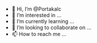 - 👋 Hi, I’m @Portakalc
- 👀 I’m interested in ...
- 🌱 I’m currently learning ...
- 💞️ I’m looking to collaborate on ...
- 📫 How to reach me ...

<!---
Portakalc/Portakalc is a ✨ special ✨ repository because its `README.md` (this file) appears on your GitHub profile.
You can click the Preview link to take a look at your changes.
--->
